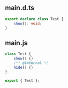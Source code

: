 ## main.d.ts

```ts
export declare class Test {
	show(): void;
}

```
## main.js

```js
class Test {
	show() {}
	/** @internal */
	hide() {}
}

export { Test };

```